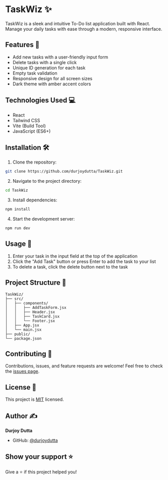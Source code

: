 # TaskWiz ✨

TaskWiz is a sleek and intuitive To-Do list application built with React. Manage your daily tasks with ease through a modern, responsive interface.

## Features 🚀

- Add new tasks with a user-friendly input form
- Delete tasks with a single click
- Unique ID generation for each task
- Empty task validation
- Responsive design for all screen sizes
- Dark theme with amber accent colors

## Technologies Used 💻

- React
- Tailwind CSS
- Vite (Build Tool)
- JavaScript (ES6+)

## Installation 🛠️

1. Clone the repository:
```bash
git clone https://github.com/durjoydutta/TaskWiz.git
```

2. Navigate to the project directory:
```bash
cd TaskWiz
```

3. Install dependencies:
```bash
npm install
```

4. Start the development server:
```bash
npm run dev
```

## Usage 📝

1. Enter your task in the input field at the top of the application
2. Click the "Add Task" button or press Enter to add the task to your list
3. To delete a task, click the delete button next to the task

## Project Structure 📂

```
TaskWiz/
├── src/
│   ├── components/
│   │   ├── AddTaskForm.jsx
│   │   ├── Header.jsx
│   │   ├── TaskCard.jsx
│   │   └── Footer.jsx
│   ├── App.jsx
│   └── main.jsx
├── public/
└── package.json
```

## Contributing 🤝

Contributions, issues, and feature requests are welcome! Feel free to check the [issues page](https://github.com/durjoydutta/TaskWiz/issues).

## License 📄

This project is [MIT](https://choosealicense.com/licenses/mit/) licensed.

## Author ✍️

**Durjoy Dutta**

* GitHub: [@durjoydutta](https://github.com/durjoydutta)

## Show your support ⭐

Give a ⭐️ if this project helped you!
